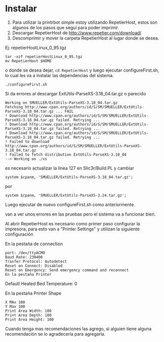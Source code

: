 <!-- 
.. title: Instalando RepetierHost en Ubuntu 1404
.. slug: instalando-repetierhost-en-ubuntu-1404
.. date: 2014-05-07 10:23:32 UTC-06:00
.. tags: 3dprint printrbot 
.. category: 
.. link: 
.. description: 
.. type: text
-->

# Instalar
1. Para utilizar la printrbot simple estoy utilizando RepetierHost, estos son algunos de los pasos que seguí para poder imprimir.
2. Descargar RepetierHost de http://www.repetier.com/download/
3. Descomprimir y mover la carpeta RepetierHost al lugar donde se desea.

Ej: repetierHostLinux_0_95.tgz
```
tar -xzf repetierHostLinux_0_95.tgz
mv RepetierHost $HOME
```
 
o donde se desea dejar, `cd RepetierHost` y luego ejecutar configureFirst.sh, lo cual les va a instalar las dependencias del sistema.

`./configureFirst.sh`

Si da errores al descargar ExtUtils-ParseXS-3.18_04.tar.gz o parecido

```
Working on SMUELLER/ExtUtils-ParseXS-3.18_04.tar.gz
Fetching http://www.cpan.org/authors/id/S/SM/SMUELLER/ExtUtils-ParseXS-3.18_04.tar.gz ... FAIL
! Download http://www.cpan.org/authors/id/S/SM/SMUELLER/ExtUtils-ParseXS-3.18_04.tar.gz failed. Retrying ...
! Download http://www.cpan.org/authors/id/S/SM/SMUELLER/ExtUtils-ParseXS-3.18_04.tar.gz failed. Retrying ...
! Download http://www.cpan.org/authors/id/S/SM/SMUELLER/ExtUtils-ParseXS-3.18_04.tar.gz failed. Retrying ...
! Failed to download http://www.cpan.org/authors/id/S/SM/SMUELLER/ExtUtils-ParseXS-3.18_04.tar.gz
! Failed to fetch distribution ExtUtils-ParseXS-3.18_04
--> Working on ./xs
```

es necesario actualizar la linea 127 en Slic3r/Build.PL
y cambiar
```
system $cpanm, 'SMUELLER/ExtUtils-ParseXS-3.18_04.tar.gz';
```
por
```
system $cpanm, 'SMUELLER/ExtUtils-ParseXS-3.24.tar.gz';
```
Luego ejecutar de nuevo configureFirst.sh como anteriormente.

van a ver unos errores en las pruebas pero el sistema va a funcionar bien.

Al abrir RepetierHost es necesario como primer paso configurar la impresora, para esto van a "Printer Settings" y utilizan la siguiente configuración

En la pestaña de connection
```
port: /dev/ttyACM0
Baud Rate: 230400
Trasfer Protocol: Autodetect
Reset on Connect: Disabled
Reset on Emergency: Send emergency command and reconnect
En la pestaña Printer
```
Defautl Heated Bed Temperature: 0

En la pestaña Printer Shape
```
X MAx 100
Y Max 100
Print Area Width: 100
Print Area Depth: 100
Print Area Height: 100
```
Cuando tenga mas recomendaciones las agrego, si alguien tiene alguna recomendación se lo agradecería para agregarla.

